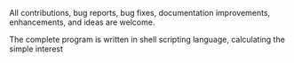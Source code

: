 All contributions, bug reports, bug fixes, documentation improvements, enhancements, and ideas are welcome.

The complete program is written in shell scripting language, calculating the simple interest
